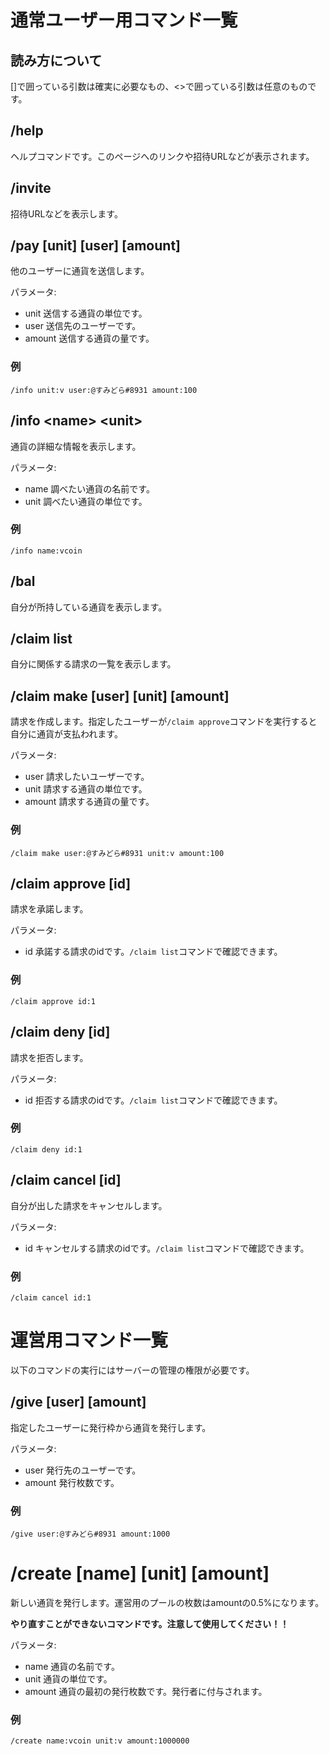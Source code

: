 # 通常ユーザー用コマンド一覧

## 読み方について

\[\]で囲っている引数は確実に必要なもの、<\>で囲っている引数は任意のものです。
 
## /help

ヘルプコマンドです。このページへのリンクや招待URLなどが表示されます。

## /invite

招待URLなどを表示します。

## /pay \[unit\] \[user\] \[amount\]

他のユーザーに通貨を送信します。

パラメータ:

- unit  送信する通貨の単位です。
- user  送信先のユーザーです。
- amount 送信する通貨の量です。

### 例

```
/info unit:v user:@すみどら#8931 amount:100
```

## /info \<name\> \<unit\>

通貨の詳細な情報を表示します。

パラメータ:

- name 調べたい通貨の名前です。
- unit 調べたい通貨の単位です。

### 例

```
/info name:vcoin
```

## /bal

自分が所持している通貨を表示します。

## /claim list

自分に関係する請求の一覧を表示します。

## /claim make \[user\] \[unit\] \[amount\]

請求を作成します。指定したユーザーが`/claim approve`コマンドを実行すると自分に通貨が支払われます。

パラメータ:

- user 請求したいユーザーです。
- unit 請求する通貨の単位です。
- amount 請求する通貨の量です。

### 例

```
/claim make user:@すみどら#8931 unit:v amount:100
```

## /claim approve \[id\]

請求を承諾します。

パラメータ:

- id 承諾する請求のidです。`/claim list`コマンドで確認できます。

### 例

```
/claim approve id:1
```

## /claim deny \[id\]

請求を拒否します。

パラメータ:

- id 拒否する請求のidです。`/claim list`コマンドで確認できます。

### 例

```
/claim deny id:1
```

## /claim cancel \[id\]

自分が出した請求をキャンセルします。

パラメータ:

- id キャンセルする請求のidです。`/claim list`コマンドで確認できます。

### 例

```
/claim cancel id:1
```

  
  
# 運営用コマンド一覧
以下のコマンドの実行にはサーバーの管理の権限が必要です。

## /give \[user\] \[amount\]

指定したユーザーに発行枠から通貨を発行します。

パラメータ:

- user 発行先のユーザーです。
- amount 発行枚数です。


### 例

```
/give user:@すみどら#8931 amount:1000
```

# /create \[name\] \[unit\] \[amount\]

新しい通貨を発行します。運営用のプールの枚数はamountの0.5%になります。

**やり直すことができないコマンドです。注意して使用してください！！**

パラメータ:

- name 通貨の名前です。
- unit 通貨の単位です。
- amount 通貨の最初の発行枚数です。発行者に付与されます。

### 例

```
/create name:vcoin unit:v amount:1000000
```
